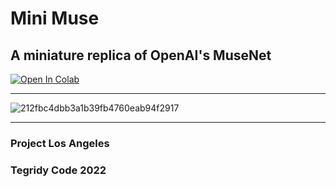 # Mini Muse
## A miniature replica of OpenAI's MuseNet

[![Open In Colab][colab-badge]][colab-notebook3]

[colab-notebook3]: <https://colab.research.google.com/github/asigalov61/Mini-Muse/blob/main/Mini_Muse.ipynb>
[colab-badge]: <https://colab.research.google.com/assets/colab-badge.svg>

***

![212fbc4dbb3a1b39fb4760eab94f2917](https://user-images.githubusercontent.com/56325539/184526613-84f9e20f-aa32-4eea-92cf-141a34900a32.jpg)

***

### Project Los Angeles
### Tegridy Code 2022
